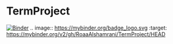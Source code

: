 # TermProject
[![Binder](https://mybinder.org/badge_logo.svg)](https://mybinder.org/v2/gh/RoaaAlshamrani/TermProject/HEAD)
.. image:: https://mybinder.org/badge_logo.svg
 :target: https://mybinder.org/v2/gh/RoaaAlshamrani/TermProject/HEAD
